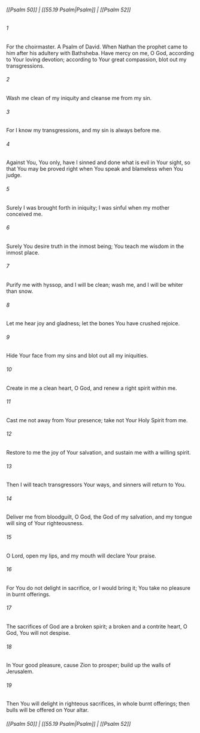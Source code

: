 
###### [[Psalm 50]] | [[55.19 Psalm|Psalm]] | [[Psalm 52]]

###### 1
For the choirmaster. A Psalm of David. When Nathan the prophet came to him after his adultery with Bathsheba. Have mercy on me, O God, according to Your loving devotion; according to Your great compassion, blot out my transgressions.
###### 2
Wash me clean of my iniquity and cleanse me from my sin.
###### 3
For I know my transgressions, and my sin is always before me.
###### 4
Against You, You only, have I sinned and done what is evil in Your sight, so that You may be proved right when You speak and blameless when You judge.
###### 5
Surely I was brought forth in iniquity; I was sinful when my mother conceived me.
###### 6
Surely You desire truth in the inmost being; You teach me wisdom in the inmost place.
###### 7
Purify me with hyssop, and I will be clean; wash me, and I will be whiter than snow.
###### 8
Let me hear joy and gladness; let the bones You have crushed rejoice.
###### 9
Hide Your face from my sins and blot out all my iniquities.
###### 10
Create in me a clean heart, O God, and renew a right spirit within me.
###### 11
Cast me not away from Your presence; take not Your Holy Spirit from me.
###### 12
Restore to me the joy of Your salvation, and sustain me with a willing spirit.
###### 13
Then I will teach transgressors Your ways, and sinners will return to You.
###### 14
Deliver me from bloodguilt, O God, the God of my salvation, and my tongue will sing of Your righteousness.
###### 15
O Lord, open my lips, and my mouth will declare Your praise.
###### 16
For You do not delight in sacrifice, or I would bring it; You take no pleasure in burnt offerings.
###### 17
The sacrifices of God are a broken spirit; a broken and a contrite heart, O God, You will not despise.
###### 18
In Your good pleasure, cause Zion to prosper; build up the walls of Jerusalem.
###### 19
Then You will delight in righteous sacrifices, in whole burnt offerings; then bulls will be offered on Your altar.

###### [[Psalm 50]] | [[55.19 Psalm|Psalm]] | [[Psalm 52]]
